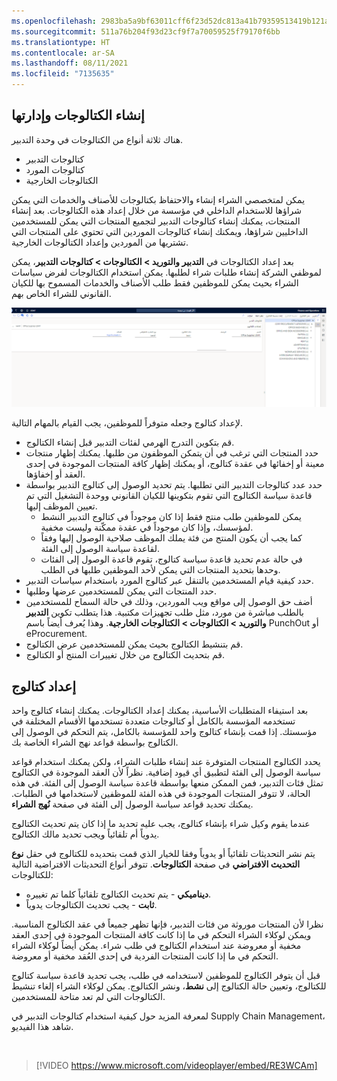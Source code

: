 ```yaml
---
ms.openlocfilehash: 2983ba5a9bf63011cff6f23d52dc813a41b79359513419b121abe58710f6292a
ms.sourcegitcommit: 511a76b204f93d23cf9f7a70059525f79170f6bb
ms.translationtype: HT
ms.contentlocale: ar-SA
ms.lasthandoff: 08/11/2021
ms.locfileid: "7135635"
---
```

## <a name="create-and-manage-catalogs"></a>إنشاء الكتالوجات وإدارتها 

هناك ثلاثة أنواع من الكتالوجات في وحدة التدبير.

- كتالوجات التدبير
- كتالوجات المورد
- الكتالوجات الخارجية


يمكن لمتخصصي الشراء إنشاء والاحتفاظ بكتالوجات للأصناف والخدمات التي يمكن شراؤها للاستخدام الداخلي في مؤسسة من خلال إعداد هذه الكتالوجات.
بعد إنشاء المنتجات، يمكنك إنشاء كتالوجات التدبير لتجميع المنتجات التي يمكن للمستخدمين الداخليين شراؤها، ويمكنك إنشاء كتالوجات الموردين التي تحتوي على المنتجات التي تشتريها من الموردين وإعداد الكتالوجات الخارجية. 

بعد إعداد الكتالوجات في **التدبير والتوريد > الكتالوجات > كتالوجات التدبير**، يمكن لموظفي الشركة إنشاء طلبات شراء لطلبها. يمكن استخدام الكتالوجات لفرض سياسات الشراء بحيث يمكن للموظفين فقط طلب الأصناف والخدمات المسموح بها للكيان القانوني للشراء الخاص بهم.

[![لقطة شاشة لصفحة كتالوجات التدبير.](../media/procurement-catalog.png)](../media/procurement-catalog.png#lightbox)

لإعداد كتالوج وجعله متوفراً للموظفين، يجب القيام بالمهام التالية.

-   قم بتكوين التدرج الهرمي لفئات التدبير قبل إنشاء الكتالوج.
-   حدد المنتجات التي ترغب في أن يتمكن الموظفون من طلبها. يمكنك إظهار منتجات معينة أو إخفائها في عقدة كتالوج، أو يمكنك إظهار كافة المنتجات الموجودة في إحدى العقد أو إخفاؤها.
-   حدد عدد كتالوجات التدبير التي تطلبها. يتم تحديد الوصول إلى كتالوج التدبير بواسطة قاعدة سياسة الكتالوج التي تقوم بتكوينها للكيان القانوني ووحدة التشغيل التي تم تعيين الموظف إليها.
    -   يمكن للموظفين طلب منتج فقط إذا كان موجوداً في كتالوج التدبير النشط لمؤسسك، وإذا كان موجوداً في عقدة ممكّنة وليست مخفية.
    -   كما يجب أن يكون المنتج من فئة يملك الموظف صلاحية الوصول إليها وفقاً لقاعدة سياسة الوصول إلى الفئة.
    -   في حالة عدم تحديد قاعدة سياسة كتالوج، تقوم قاعدة الوصول إلى الفئات وحدها بتحديد المنتجات التي يمكن لأحد الموظفين طلبها في الطلب.
-  حدد كيفية قيام المستخدمين بالتنقل عبر كتالوج المورد باستخدام سياسات التدبير.
-  حدد المنتجات التي يمكن للمستخدمين عرضها وطلبها.
-  أضف حق الوصول إلى مواقع ويب الموردين، وذلك في حالة السماح للمستخدمين بالطلب مباشرة من مورد، مثل طلب تجهيزات مكتبية. هذا يتطلب تكوين **التدبير والتوريد > الكتالوجات > الكتالوجات الخارجية**. وهذا يُعرف أيضاً باسم PunchOut أو eProcurement.
-   قم بتنشيط الكتالوج بحيث يمكن للمستخدمين عرض الكتالوج.
-   قم بتحديث الكتالوج من خلال تغييرات المنتج أو الكتالوج.

## <a name="set-up-a-catalog"></a>إعداد كتالوج 

بعد استيفاء المتطلبات الأساسية، يمكنك إعداد الكتالوجات. يمكنك إنشاء كتالوج واحد تستخدمه المؤسسة بالكامل أو كتالوجات متعددة تستخدمها الأقسام المختلفة في مؤسستك. إذا قمت بإنشاء كتالوج واحد للمؤسسة بالكامل، يتم التحكم في الوصول إلى الكتالوج بواسطة قواعد نهج الشراء الخاصة بك.

يحدد الكتالوج المنتجات المتوفرة عند إنشاء طلبات الشراء، ولكن يمكنك استخدام قواعد سياسة الوصول إلى الفئة لتطبيق أي قيود إضافية. نظراً لأن العقد الموجودة في الكتالوج تمثل فئات التدبير، فمن الممكن منعها بواسطة قاعدة سياسة الوصول إلى الفئة. في هذه الحالة، لا تتوفر المنتجات الموجودة في هذه الفئة للموظفين لاستخدامها في الطلبات. يمكنك تحديد قواعد سياسة الوصول إلى الفئة في صفحة **نُهج الشراء**.

عندما يقوم وكيل شراء بإنشاء كتالوج، يجب عليه تحديد ما إذا كان يتم تحديث الكتالوج يدوياً أم تلقائياً ويجب تحديد مالك الكتالوج.

يتم نشر التحديثات تلقائياً أو يدوياً وفقا للخيار الذي قمت بتحديده للكتالوج في حقل **نوع التحديث الافتراضي** في صفحة **الكتالوجات**. تتوفر أنواع التحديثات الافتراضية التالية للكتالوجات:

-   **ديناميكي** - يتم تحديث الكتالوج تلقائياً كلما تم تغييره.
-   **ثابت** - يجب تحديث الكتالوجات يدوياً.


نظرا لأن المنتجات موروثة من فئات التدبير، فإنها تظهر جميعاً في عقد الكتالوج المناسبة. ويمكن لوكلاء الشراء التحكم في ما إذا كانت كافة المنتجات الموجودة في إحدى العقد مخفية أو معروضة عند استخدام الكتالوج في طلب شراء. يمكن أيضاً لوكلاء الشراء التحكم في ما إذا كانت المنتجات الفردية في إحدى العُقد مخفية أو معروضة.

قبل أن يتوفر الكتالوج للموظفين لاستخدامه في طلب، يجب تحديد قاعدة سياسة كتالوج للكتالوج، وتعيين حالة الكتالوج إلى **نشط**، ونشر الكتالوج. يمكن لوكلاء الشراء إلغاء تنشيط الكتالوجات التي لم تعد متاحة للمستخدمين.

لمعرفة المزيد حول كيفية استخدام كتالوجات التدبير في Supply Chain Management، شاهد هذا الفيديو.

&nbsp;
 > [!VIDEO https://www.microsoft.com/videoplayer/embed/RE3WCAm]
